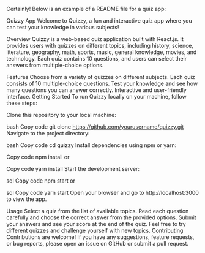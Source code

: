 
Certainly! Below is an example of a README file for a quiz app:

Quizzy App
Welcome to Quizzy, a fun and interactive quiz app where you can test your knowledge in various subjects!

Overview
Quizzy is a web-based quiz application built with React.js. It provides users with quizzes on different topics, including history, science, literature, geography, math, sports, music, general knowledge, movies, and technology. Each quiz contains 10 questions, and users can select their answers from multiple-choice options.

Features
Choose from a variety of quizzes on different subjects.
Each quiz consists of 10 multiple-choice questions.
Test your knowledge and see how many questions you can answer correctly.
Interactive and user-friendly interface.
Getting Started
To run Quizzy locally on your machine, follow these steps:

Clone this repository to your local machine:

bash
Copy code
git clone https://github.com/yourusername/quizzy.git
Navigate to the project directory:

bash
Copy code
cd quizzy
Install dependencies using npm or yarn:

Copy code
npm install
or

Copy code
yarn install
Start the development server:

sql
Copy code
npm start
or

sql
Copy code
yarn start
Open your browser and go to http://localhost:3000 to view the app.

Usage
Select a quiz from the list of available topics.
Read each question carefully and choose the correct answer from the provided options.
Submit your answers and see your score at the end of the quiz.
Feel free to try different quizzes and challenge yourself with new topics.
Contributing
Contributions are welcome! If you have any suggestions, feature requests, or bug reports, please open an issue on GitHub or submit a pull request.
